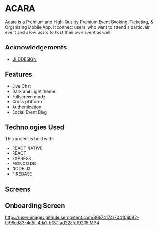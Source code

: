 
# ACARA 

Acara is a Premium and High-Quality Premium Event Booking, Ticketing, & Organizing Mobile App.
It connect users, who want to attend a particualr event and allow users to host their own event as well.



## Acknowledgements

 - [UI DDESIGN](https://www.figma.com/community/file/1084147086352933942)


## Features

- Live Chat 
- Dark and Light theme
- Fullscreen mode
- Cross platform
- Authentication 
- Social Event Blog 


## Technologies Used 

This project is built with:

- REACT NATIVE 
- REACT 
- EXPRESS 
- MONGO DB 
- NODE JS 
- FIREBASE 

## Screens 

## Onboarding Screen
https://user-images.githubusercontent.com/86974174/204106092-fc99ed83-4d5f-4da1-bf37-ad228fdf9205.MP4



